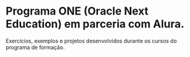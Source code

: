 # Programa ONE (Oracle Next Education) em parceria com Alura.

Exercícios, exemplos e projetos desenvolvidos durante os cursos do programa de formação.
